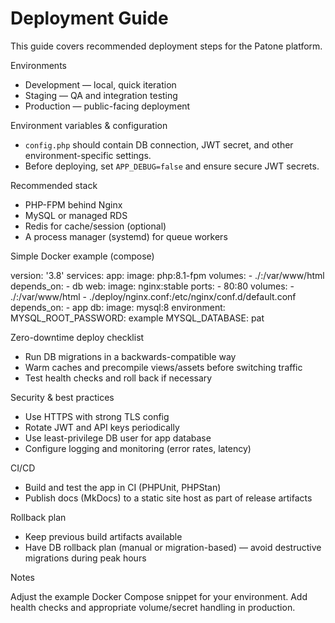 # Deployment Guide

This guide covers recommended deployment steps for the Patone platform.

Environments

- Development — local, quick iteration
- Staging — QA and integration testing
- Production — public-facing deployment

Environment variables & configuration

- `config.php` should contain DB connection, JWT secret, and other environment-specific settings.
- Before deploying, set `APP_DEBUG=false` and ensure secure JWT secrets.

Recommended stack

- PHP-FPM behind Nginx
- MySQL or managed RDS
- Redis for cache/session (optional)
- A process manager (systemd) for queue workers

Simple Docker example (compose)

version: '3.8'
services:
  app:
    image: php:8.1-fpm
    volumes:
      - ./:/var/www/html
    depends_on:
      - db
  web:
    image: nginx:stable
    ports:
      - 80:80
    volumes:
      - ./:/var/www/html
      - ./deploy/nginx.conf:/etc/nginx/conf.d/default.conf
    depends_on:
      - app
  db:
    image: mysql:8
    environment:
      MYSQL_ROOT_PASSWORD: example
      MYSQL_DATABASE: pat

Zero-downtime deploy checklist

- Run DB migrations in a backwards-compatible way
- Warm caches and precompile views/assets before switching traffic
- Test health checks and roll back if necessary

Security & best practices

- Use HTTPS with strong TLS config
- Rotate JWT and API keys periodically
- Use least-privilege DB user for app database
- Configure logging and monitoring (error rates, latency)

CI/CD

- Build and test the app in CI (PHPUnit, PHPStan)
- Publish docs (MkDocs) to a static site host as part of release artifacts

Rollback plan

- Keep previous build artifacts available
- Have DB rollback plan (manual or migration-based) — avoid destructive migrations during peak hours

Notes

Adjust the example Docker Compose snippet for your environment. Add health checks and appropriate volume/secret handling in production.
